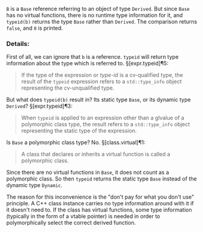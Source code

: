 `B` is a `Base` reference referring to an object of type `Derived`. But since `Base` has no virtual functions, there is no runtime type information for it, and `typeid(b)` returns the type `Base` rather than `Derived`. The comparison returns `false`, and `0` is printed.

### Details:

First of all, we can ignore that `b` is a reference. `typeid` will return type information about the type which is referred to. §[expr.typeid]¶5:
> If the type of the expression or _type-id_ is a cv-qualified type, the result of the `typeid` expression refers to a `std::type_info` object representing the cv-unqualified type.

But what does `typeid(b)` result in? Its static type `Base`, or its dynamic type `Derived`? §[expr.typeid]¶3:
> When `typeid` is applied to an expression other than a glvalue of a polymorphic class type, the result refers to a `std::type_info` object representing the static type of the expression.

Is `Base` a polymorphic class type? No. §[class.virtual]¶1:
> A class that declares or inherits a virtual function is called a polymorphic class.

Since there are no virtual functions in `Base`, it does not count as a polymorphic class. So then `typeid` returns the static type `Base` instead of the dynamic type `Dynamic`.

The reason for this inconvenience is the "don't pay for what you don't use" principle. A C++ class instance carries no type information around with it if it doesn't need to. If the class has virtual functions, some type information (typically in the form of a vtable pointer) is needed in order to polymorphically select the correct derived function.